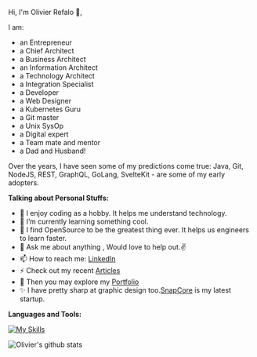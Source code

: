 Hi, I'm Olivier Refalo 🙌,

I am:
- an Entrepreneur
- a Chief Architect
- a Business Architect
- an Information Architect
- a Technology Architect
- a Integration Specialist
- a Developer
- a Web Designer
- a Kubernetes Guru 
- a Git master
- a Unix SysOp
- a Digital expert
- a Team mate and mentor
- a Dad and Husband!

Over the years, I have seen some of my predictions come true: Java, Git, NodeJS, REST, GraphQL, GoLang, SvelteKit - are some of my early adopters.

**Talking about Personal Stuffs:**

- 🔭 I enjoy coding as a hobby. It helps me understand technology.
- 🌱 I’m currently learning something cool.
- 👯 I find OpenSource to be the greatest thing ever. It helps us engineers to learn faster.
- 💬 Ask me about anything , Would love to help out.✌
- 📫 How to reach me: [LinkedIn](https://www.linkedin.com/in/orefalo/)
- ⚡ Check out my recent [Articles](https://medium.com/@orefalo_66733)
- 📝 Then you may explore my [Portfolio](https://orefalo.github.io/orefalo/)
- ✨ I have pretty sharp at graphic design too.[SnapCore](https://www.snapcore.com/) is my latest startup.

**Languages and Tools:**

[![My Skills](https://skillicons.dev/icons?i=typescript,javascript,nodejs,graphql,svelte,markdown,html,sass,tailwindcss,jquery,electron,tauri,java,go,git,bash,kubernetes,docker,nginx,linux,grafana,prometheus,kafka,cassandra,mysql,postgres,redis,mongodb,azure,firebase,aws,vscode&perline=5&theme=light)](https://skillicons.dev)


![Olivier's github stats](https://github-readme-stats.vercel.app/api?username=orefalo&show_icons=true&hide_border=true)
